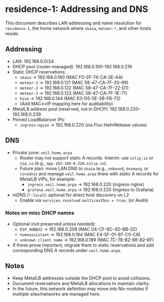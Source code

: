 # residence-1: Addressing and DNS

This document describes LAN addressing and name resolution for
`residence-1`, the home network where `skaia`, `meteor-*`, and other
hosts reside.

## Addressing

- LAN: 192.168.0.0/24
- DHCP pool (router-managed): 192.168.0.100–192.168.0.219
- Static DHCP reservations:
  - `skaia` → 192.168.0.160 (MAC F0-2F-74-CA-3E-AA)
  - `meteor-1` → 192.168.0.121 (MAC 58-47-CA-7F-20-99)
  - `meteor-2` → 192.168.0.122 (MAC 58-47-CA-7F-22-D1)
  - `meteor-3` → 192.168.0.123 (MAC 58-47-CA-7F-1E-71)
  - `hive` → 192.168.0.144 (MAC E0-D5-5E-2B-FB-72)
  - (Add MAC↔IP mapping here for auditability)
- MetalLB address pool (reserved, not in DHCP): 192.168.0.220–192.168.0.239
- Pinned LoadBalancer IPs:
  - `ingress-nginx` → 192.168.0.220 (via Flux HelmRelease values)

## DNS

- Private zone: `veil.home.arpa`
  - Router may not support static A records. Interim: use `sslip.io` or
    `nip.io` (e.g., `app.192-168-0-220.sslip.io`).
  - Future plan: move LAN DNS to `skaia` (e.g., `unbound`, `dnsmasq`, or
    `coredns`) and manage `veil.home.arpa` there with static A records for
    MetalLB VIPs, for example:
    - `ingress.veil.home.arpa` → 192.168.0.220 (ingress-nginx)
    - `grafana.veil.home.arpa` → 192.168.0.220 (Ingress to Grafana)
- mDNS (`*.local`): optional for direct host discovery on L2
  - Enable via `services.resolved.multicastDns = true;` (or Avahi)

### Notes on misc DHCP names

- Optional (not preserved unless needed):
  - `ESP_4DBB32` → 192.168.0.208 (MAC 04-CF-8C-4D-BB-32)
  - `homeassistant` → 192.168.0.184 (MAC E4-5F-01-97-C0-C6)
  - `unknown client name` → 192.168.0.189 (MAC 7C-78-B2-86-82-6F)
- If these prove important, migrate them to static reservations and add
  corresponding DNS A records under `veil.home.arpa`.

## Notes

- Keep MetalLB addresses outside the DHCP pool to avoid collisions.
- Document reservations and MetalLB allocations to maintain clarity.
- In the future, this network definition may move into Nix modules if
  multiple sites/networks are managed here.
